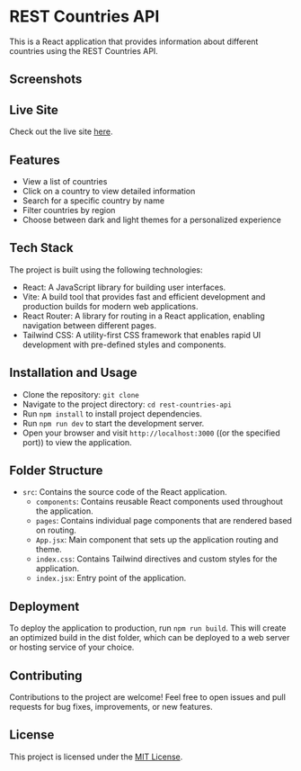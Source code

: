 # REST Countries API

This is a React application that provides information about different countries using the REST Countries API.

## Screenshots

<!-- ![Dark Theme](screenshots/dark-theme.png)
_Dark Theme_

![Light Theme](screenshots/light-theme.png)
_Light Theme_ -->

## Live Site

Check out the live site [here]().

## Features

- View a list of countries
- Click on a country to view detailed information
- Search for a specific country by name
- Filter countries by region
- Choose between dark and light themes for a personalized experience

## Tech Stack

The project is built using the following technologies:

- React: A JavaScript library for building user interfaces.
- Vite: A build tool that provides fast and efficient development and production builds for modern web applications.
- React Router: A library for routing in a React application, enabling navigation between different pages.
- Tailwind CSS: A utility-first CSS framework that enables rapid UI development with pre-defined styles and components.

## Installation and Usage

- Clone the repository: `git clone `
- Navigate to the project directory: `cd rest-countries-api`
- Run `npm install` to install project dependencies.
- Run `npm run dev` to start the development server.
- Open your browser and visit `http://localhost:3000` ((or the specified port)) to view the application.

## Folder Structure

- `src`: Contains the source code of the React application.
  - `components`: Contains reusable React components used throughout the application.
  - `pages`: Contains individual page components that are rendered based on routing.
  - `App.jsx`: Main component that sets up the application routing and theme.
  - `index.css`: Contains Tailwind directives and custom styles for the application.
  - `index.jsx`: Entry point of the application.

## Deployment

To deploy the application to production, run `npm run build`. This will create an optimized build in the dist folder, which can be deployed to a web server or hosting service of your choice.

## Contributing

Contributions to the project are welcome! Feel free to open issues and pull requests for bug fixes, improvements, or new features.

## License

This project is licensed under the [MIT License](LICENSE).
